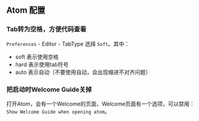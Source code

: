 ## Atom 配置

### Tab转为空格，方便代码查看

`Preferences` - Editor - TabType 选择 `Soft`。其中：

* soft 表示使用空格
* hard 表示使用tab符号
* auto 表示自动（不要使用自动，会出现缩进不对齐问题）

### 把启动时Welcome Guide关掉

打开Atom，会有一个Welcome的页面，Welcome页面有一个选项，可以禁用：`Show Welcome Guide when opening atom`。
